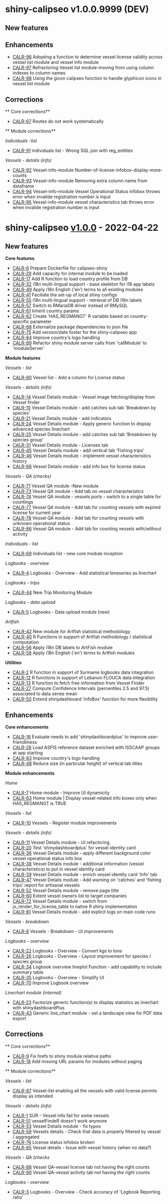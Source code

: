 # shiny-calipseo v1.0.0.9999 (DEV)

## New features

## Enhancements

* [CALR-96](https://sdlc.review.fao.org/jira/browse/CALR-96) Adopting a function to determine vessel license validity across vessel list module and vessel info module
* [CALR-97](https://sdlc.review.fao.org/jira/browse/CALR-97) Refractoring Vessel list module-moving from using column indexes to column names
* [CALR-98](https://sdlc.review.fao.org/jira/browse/CALR-98) Using the gicon calipseo function to handle glyphicon icons in vessel list module

## Corrections

** Core corrections**

* [CALR-67](https://sdlc.review.fao.org/jira/browse/CALR-67) Routes do not work systematically

** Module corrections**

_Individuals -list_

* [CALR-91](https://sdlc.review.fao.org/jira/browse/CALR-91) individuals list - Wrong SQL join with reg_entities

_Vessels - details (info)_

* [CALR-92](https://sdlc.review.fao.org/jira/browse/CALR-92) Vessel-info-module Number-of-license-infobox-display-more-counts
* [CALR-93](https://sdlc.review.fao.org/jira/browse/CALR-93) Vessel-info-module Removing extra column name from dataframe
* [CALR-94](https://sdlc.review.fao.org/jira/browse/CALR-94) Vessel-info-module Vessel Operational Status infobox throws error when invalide registration number is input
* [CALR-95](https://sdlc.review.fao.org/jira/browse/CALR-95) Vessel-info-module vessel characteristics tab throws error when invalide registration number is input


# shiny-calipseo  [v1.0.0](https://bitbucket.org/cioapps/fao-calipseo-stats/get/v1.0.0.zip) - 2022-04-22

## New features

**Core features**

* [CALR-6](https://sdlc.review.fao.org/jira/browse/CALR-6) Prepare Dockerfile for calipseo-shiny
* [CALR-29](https://sdlc.review.fao.org/jira/browse/CALR-29) Add capacity for internal module to be loaded
* [CALR-17](https://sdlc.review.fao.org/jira/browse/CALR-17) Add R function to load country profile from DB
* [CALR-32](https://sdlc.review.fao.org/jira/browse/CALR-32) i18n multi-lingual support - base skeleton for i18 app labels
* [CALR-49](https://sdlc.review.fao.org/jira/browse/CALR-49) Apply i18n English ('en') terms to all existing modules
* [CALR-41](https://sdlc.review.fao.org/jira/browse/CALR-41) Faciliate the set-up of local shiny configs
* [CALR-55](https://sdlc.review.fao.org/jira/browse/CALR-55) i18n multi-lingual support - retrieval of DB i18n labels
* [CALR-57](https://sdlc.review.fao.org/jira/browse/CALR-57) Switch to RMariaDB driver instead of RMySQL
* [CALR-61](https://sdlc.review.fao.org/jira/browse/CALR-61) Inherit country params
* [CALR-62](https://sdlc.review.fao.org/jira/browse/CALR-62) Create 'HAS_REGMANGT' R variable based on country-specific parameter
* [CALR-68](https://sdlc.review.fao.org/jira/browse/CALR-68) Externalize package dependencies to json file
* [CALR-75](https://sdlc.review.fao.org/jira/browse/CALR-75) Add version/date footer for the shiny-calipseo app
* [CALR-84](https://sdlc.review.fao.org/jira/browse/CALR-84) Improve country's logo handling
* [CALR-89](https://sdlc.review.fao.org/jira/browse/CALR-89) Refactor shiny module server calls from 'callModule' to 'moduleServer'

**Module features**

_Vessels - list_

* [CALR-80](https://sdlc.review.fao.org/jira/browse/CALR-) Vessel list - Add a column for License status

_Vessels - details (info)_

* [CALR-14](https://sdlc.review.fao.org/jira/browse/CALR-14) Vessel Details module - Vessel image fetching/display from Vessel finder
* [CALR-15](https://sdlc.review.fao.org/jira/browse/CALR-15) Vessel Details module - add catches sub tab 'Breakdown by species'
* [CALR-21](https://sdlc.review.fao.org/jira/browse/CALR-21) Vessel Details module - add indicators
* [CALR-24](https://sdlc.review.fao.org/jira/browse/CALR-24) Vessel Details module - Apply generic function to display advanced species linechart
* [CALR-25](https://sdlc.review.fao.org/jira/browse/CALR-25) Vessel Details module - add catches sub tab 'Breakdown by species group'
* [CALR-31](https://sdlc.review.fao.org/jira/browse/CALR-31) Vessel Details module - Licenses tab
* [CALR-45](https://sdlc.review.fao.org/jira/browse/CALR-45) Vessel Details module - add vertical tab 'Fishing trips'
* [CALR-46](https://sdlc.review.fao.org/jira/browse/CALR-46) Vessel Details module - implement vessel characteristics history
* [CALR-66](https://sdlc.review.fao.org/jira/browse/CALR-66) Vessel Details module - add info box for license status

_Vessels - QA (checks)_

* [CALR-71](https://sdlc.review.fao.org/jira/browse/CALR-71) Vessel QA module -New module
* [CALR-73](https://sdlc.review.fao.org/jira/browse/CALR-73) Vessel QA module - Add tab on vessel characteristics
* [CALR-74](https://sdlc.review.fao.org/jira/browse/CALR-74) Vessel QA module - vessels ports - switch to a single table for countings
* [CALR-77](https://sdlc.review.fao.org/jira/browse/CALR-77) Vessel QA module - Add tab for counting vessels with expired license for current year
* [CALR-78](https://sdlc.review.fao.org/jira/browse/CALR-78) Vessel QA module - Add tab for counting vessels with unknown operational status
* [CALR-86](https://sdlc.review.fao.org/jira/browse/CALR-86) Vessel QA module - Add tab for counting vessels with/without activity 

_Individuals - list_

* [CALR-69](https://sdlc.review.fao.org/jira/browse/CALR-69) Individuals list - new core module inception

_Logbooks - overview_

* [CALR-4](https://sdlc.review.fao.org/jira/browse/CALR-4) Logbooks - Overview - Add statistical timeseries as linechart

_Logbooks - trips_

* [CALR-44](https://sdlc.review.fao.org/jira/browse/CALR-) New Trip Monitoring Module

_Logbooks - data upload_

* [CALR-5](https://sdlc.review.fao.org/jira/browse/CALR-5) Logbooks - Data upload module (new)

_Artfish_

* [CALR-42](https://sdlc.review.fao.org/jira/browse/CALR-42) New module for Artfish statistical methodology
* [CALR-40](https://sdlc.review.fao.org/jira/browse/CALR-40) R Functions in support of Artfish methodology / statistical computation
* [CALR-56](https://sdlc.review.fao.org/jira/browse/CALR-56) Apply i18n DB labels to ArtFish module
* [CALR-58](https://sdlc.review.fao.org/jira/browse/CALR-) Apply i18n English ('en') terms to Artfish modules

**Utilities**

* [CALR-2](https://sdlc.review.fao.org/jira/browse/CALR-2) R function in support of Suriname logbooks data integration
* [CALR-12](https://sdlc.review.fao.org/jira/browse/CALR-12) R functions in support of Lebanon FLOUCA data integration
* [CALR-13](https://sdlc.review.fao.org/jira/browse/CALR-13) R function to fetch free information from Vessel Finder
* [CALR-27](https://sdlc.review.fao.org/jira/browse/CALR-27) Compute Confidence Intervals (percentiles 2.5 and 97.5) associated to data series mean
* [CALR-50](https://sdlc.review.fao.org/jira/browse/CALR-50) Extend shinydashboard 'infoBox' function for more flexibility

## Enhancements

**Core enhancements**

* [CALR-16](https://sdlc.review.fao.org/jira/browse/CALR-16) Evaluate needs to add 'shinydashboardplus' to improve user-friendliness
* [CALR-28](https://sdlc.review.fao.org/jira/browse/CALR-28) Load ASFIS reference dataset enriched with ISSCAAP groups at app starting
* [CALR-83](https://sdlc.review.fao.org/jira/browse/CALR-83) Improve country's logo handling
* [CALR-48](https://sdlc.review.fao.org/jira/browse/CALR-48) Reduce size (in particular height) of vertical tab titles

**Module enhancements**

_Home_

* [CALR-7](https://sdlc.review.fao.org/jira/browse/CALR-7) Home module - Improve UI dynamicity
* [CALR-63](https://sdlc.review.fao.org/jira/browse/CALR-63) Home module | Display vessel-related info boxes only when HAS_REGMANGT is TRUE

_Vessels - list_

* [CALR-10](https://sdlc.review.fao.org/jira/browse/CALR-10) Vessels - Register module improvements

_Vessels - details (info)_

* [CALR-11](https://sdlc.review.fao.org/jira/browse/CALR-11) Vessel Details module - UI refactoring
* [CALR-20](https://sdlc.review.fao.org/jira/browse/CALR-20) Test 'shinydashboardplus' for vessel identity card
* [CALR-36](https://sdlc.review.fao.org/jira/browse/CALR-36) Vessel Details module - apply different background color vessel operational status info box
* [CALR-38](https://sdlc.review.fao.org/jira/browse/CALR-38) Vessel Details module - additional information (vessel characteristics) to put in vessel identity card
* [CALR-39](https://sdlc.review.fao.org/jira/browse/CALR-39) Vessel Details module - enrich vessel identity card 'Info' tab
* [CALR-47](https://sdlc.review.fao.org/jira/browse/CALR-47) Vessel Details module - Add warning on 'catches' and 'fishing trips' report for artisanal vessels
* [CALR-52](https://sdlc.review.fao.org/jira/browse/CALR-52) Vessel Details module - remove page title
* [CALR-60](https://sdlc.review.fao.org/jira/browse/CALR-60) Extent vessel owners list to target companies
* [CALR-72](https://sdlc.review.fao.org/jira/browse/CALR-72) Vessel Details module - switch from js_render_for_license_table to native R shiny implementation
* [CALR-81](https://sdlc.review.fao.org/jira/browse/CALR-81) Vessel Details module - add explicit logs on main code runs

_Vessels - breakdown_

* [CALR-8](https://sdlc.review.fao.org/jira/browse/CALR-8) Vessels - Breakdown - UI improvements

_Logbooks - overview_

* [CALR-22](https://sdlc.review.fao.org/jira/browse/CALR-22) Logbooks - Overview - Convert kgs to tons
* [CALR-26](https://sdlc.review.fao.org/jira/browse/CALR-26) Logbooks - Overview - Layout improvement for species / species group
* [CALR-34](https://sdlc.review.fao.org/jira/browse/CALR-34) Logbook overview lineplot Function - add capability to include summary table
* [CALR-35](https://sdlc.review.fao.org/jira/browse/CALR-35) Logbooks - Overview -  Simplify UI
* [CALR-70](https://sdlc.review.fao.org/jira/browse/CALR-70) Improve Logbook overview

_Linechart module (internal)_

* [CALR-23](https://sdlc.review.fao.org/jira/browse/CALR-23) Factorize generic function(s) to display statistics as linechart with shinydashboardPlus
* [CALR-43](https://sdlc.review.fao.org/jira/browse/CALR-43) Generic line_chart module - set a landscape view for PDF data export


## Corrections

** Core corrections**

* [CALR-9](https://sdlc.review.fao.org/jira/browse/CALR-) Fix hrefs to shiny module relative paths
* [CALR-18](https://sdlc.review.fao.org/jira/browse/CALR-) Add missing URL params for modules without paging

** Module corrections**

_Vessels - list_

* [CALR-87](https://sdlc.review.fao.org/jira/browse/CALR-87) Vessel-list enabling all the vessels with valid license permits display as intended

_Vessels - details (info)_

* [CALR-1](https://sdlc.review.fao.org/jira/browse/CALR-1) SUR - Vessel info fail for some vessels
* [CALR-51](https://sdlc.review.fao.org/jira/browse/CALR-51) vesselFindeR doesn't work anymore
* [CALR-53](https://sdlc.review.fao.org/jira/browse/CALR-53) Vessel Details module - fix typos
* [CALR-59](https://sdlc.review.fao.org/jira/browse/CALR-59) Vessels details - Check that data is properly filtered by vessel / aggregated
* [CALR-76](https://sdlc.review.fao.org/jira/browse/CALR-76) License status infobox broken
* [CALR-85](https://sdlc.review.fao.org/jira/browse/CALR-85) Vessel details - Issue with vessel history (when no data?)

_Vessels - QA (checks_

* [CALR-88](https://sdlc.review.fao.org/jira/browse/CALR-88) Vessel QA-vessel license tab not having the right counts
* [CALR-90](https://sdlc.review.fao.org/jira/browse/CALR-90) Vessel QA-vessel activity tab not having the right counts

_Logbooks - overview_

* [CALR-3](https://sdlc.review.fao.org/jira/browse/CALR-3) Logbooks - Overview - Check accuracy of 'Logbook Reporting ratio'

